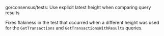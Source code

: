 go/consensus/tests: Use explicit latest height when comparing query results

Fixes flakiness in the test that occurred when a different height was used
for the `GetTransactions` and `GetTransactionsWithResults` queries.
